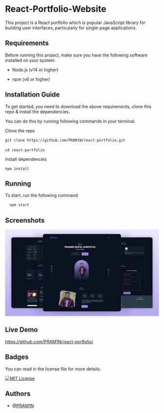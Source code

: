 # React-Portfolio-Website

This project is a React portfolio which is popular JavaScript library for building user interfaces, particularly for single-page applications. 


## Requirements
Before running this project, make sure you have the following software installed on your system:

* Node.js (v14 or higher)
- npm (v6 or higher)
## Installation Guide
To get started, you need to download the above requirements, clone this repo & install the dependencies.

You can do this by running following commands in your terminal.

Clone the repo

    git clone https://github.com/PRAM1N/react-portfolio.git

    cd react-portfolio

Install dependencies

    npm install
## Running 

To start, run the following command

```bash
  npm start
```


## Screenshots

![App Screenshot](https://github.com/PRAM1N/react-portfolio/blob/main/preview.png)


## Live Demo

https://github.com/PRAM1N/react-portfolio/
## Badges

You can read in the license file for more details.

[![MIT License](https://img.shields.io/badge/License-MIT-green.svg)](https://choosealicense.com/licenses/mit/)



## Authors

- [@PRAM1N](https://www.github.com/PRAM1N)

